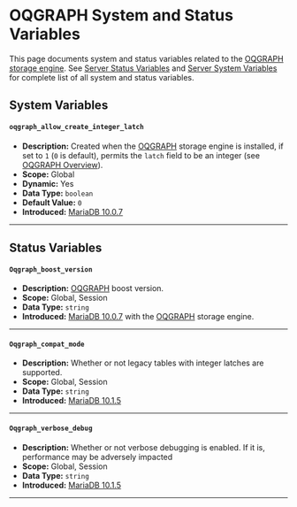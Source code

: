 # OQGRAPH System and Status Variables

This page documents system and status variables related to the [OQGRAPH storage engine](/kb/en/oqgraph/). See [Server Status Variables](/replication/optimization-and-tuning/system-variables/server-status-variables/) and [Server System Variables](/replication/optimization-and-tuning/system-variables/server-system-variables/) for complete list of all system and status variables.

## System Variables

#### `oqgraph_allow_create_integer_latch`

- <strong>Description:</strong> Created when the [OQGRAPH](/kb/en/oqgraph/) storage engine is installed, if set to `1` (`0` is default), permits the `latch` field to be an integer (see [OQGRAPH Overview](/kb/en/oqgraph-overview/#creating-a-table)).
- <strong>Scope:</strong> Global
- <strong>Dynamic:</strong> Yes
- <strong>Data Type:</strong> `boolean`
- <strong>Default Value:</strong> `0`
- <strong>Introduced:</strong> [MariaDB 10.0.7](/kb/en/mariadb-1007-release-notes/)

---

## Status Variables

#### `Oqgraph_boost_version`

- <strong>Description:</strong> [OQGRAPH](/kb/en/oqgraph/) boost version.
- <strong>Scope:</strong> Global, Session
- <strong>Data Type:</strong> `string`
- <strong>Introduced:</strong> [MariaDB 10.0.7](/kb/en/mariadb-1007-release-notes/) with the [OQGRAPH](/kb/en/oqgraph/) storage engine.

---

#### `Oqgraph_compat_mode`

- <strong>Description:</strong> Whether or not legacy tables with integer latches are supported.
- <strong>Scope:</strong> Global, Session
- <strong>Data Type:</strong> `string`
- <strong>Introduced:</strong> [MariaDB 10.1.5](/kb/en/mariadb-1015-release-notes/)

---

#### `Oqgraph_verbose_debug`

- <strong>Description:</strong> Whether or not verbose debugging is enabled. If it is, performance may be adversely impacted
- <strong>Scope:</strong> Global, Session
- <strong>Data Type:</strong> `string`
- <strong>Introduced:</strong> [MariaDB 10.1.5](/kb/en/mariadb-1015-release-notes/)

---